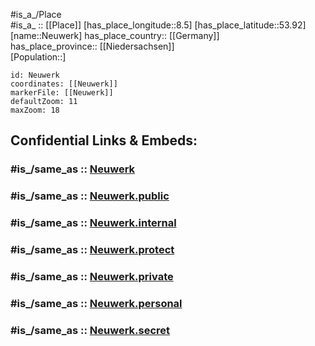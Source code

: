 ﻿---
confidential: public
isDeleted: false
location:
- 53.92
- 8.5
mapmarker: city
mapzoom:
- 7
- 12
SpocWebEntityId: 32872
tags:
- geo/City
type: City
---

#is_a_/Place  
#is_a_ :: [[Place]] 
[has_place_longitude::8.5] 
[has_place_latitude::53.92] 
[name::Neuwerk] 
has_place_country:: [[Germany]]  
has_place_province:: [[Niedersachsen]]  
[Population::] 



```leaflet
id: Neuwerk
coordinates: [[Neuwerk]] 
markerFile: [[Neuwerk]] 
defaultZoom: 11 
maxZoom: 18
```


## Confidential Links & Embeds: 

### #is_/same_as :: [Neuwerk](Neuwerk.md) 

### #is_/same_as :: [Neuwerk.public](/_public/Earth/Continent/Europe/Europe~Central/Germany/Germany~West/State~Hamburg/cities~Hamburg/Neuwerk.public.md) 

### #is_/same_as :: [Neuwerk.internal](/_internal/Earth/Continent/Europe/Europe~Central/Germany/Germany~West/State~Hamburg/cities~Hamburg/Neuwerk.internal.md) 

### #is_/same_as :: [Neuwerk.protect](/_protect/Earth/Continent/Europe/Europe~Central/Germany/Germany~West/State~Hamburg/cities~Hamburg/Neuwerk.protect.md) 

### #is_/same_as :: [Neuwerk.private](/_private/Earth/Continent/Europe/Europe~Central/Germany/Germany~West/State~Hamburg/cities~Hamburg/Neuwerk.private.md) 

### #is_/same_as :: [Neuwerk.personal](/_personal/Earth/Continent/Europe/Europe~Central/Germany/Germany~West/State~Hamburg/cities~Hamburg/Neuwerk.personal.md) 

### #is_/same_as :: [Neuwerk.secret](/_secret/Earth/Continent/Europe/Europe~Central/Germany/Germany~West/State~Hamburg/cities~Hamburg/Neuwerk.secret.md)

